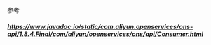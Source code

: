 参考 
##### https://www.javadoc.io/static/com.aliyun.openservices/ons-api/1.8.4.Final/com/aliyun/openservices/ons/api/Consumer.html